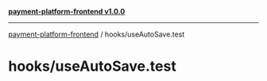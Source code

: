 [**payment-platform-frontend v1.0.0**](../README.md)

***

[payment-platform-frontend](../README.md) / hooks/useAutoSave.test

# hooks/useAutoSave.test
